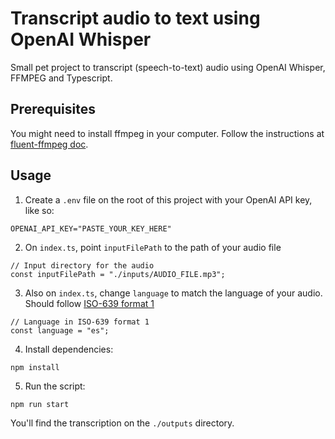 # Transcript audio to text using OpenAI Whisper

Small pet project to transcript (speech-to-text) audio using OpenAI Whisper, FFMPEG and Typescript.

## Prerequisites

You might need to install ffmpeg in your computer. Follow the instructions at [fluent-ffmpeg doc](https://github.com/fluent-ffmpeg/node-fluent-ffmpeg/blob/master/README.md).

## Usage

1. Create a `.env` file on the root of this project with your OpenAI API key, like so:
```
OPENAI_API_KEY="PASTE_YOUR_KEY_HERE"
```
2. On `index.ts`, point `inputFilePath` to the path of your audio file
```
// Input directory for the audio
const inputFilePath = "./inputs/AUDIO_FILE.mp3";
```
3. Also on `index.ts`, change `language` to match the language of your audio. Should follow [ISO-639 format 1](https://en.wikipedia.org/wiki/List_of_ISO_639_language_codes)
```
// Language in ISO-639 format 1
const language = "es";
```
4. Install dependencies:
```
npm install
```
5. Run the script:
```
npm run start
```

You'll find the transcription on the `./outputs` directory.